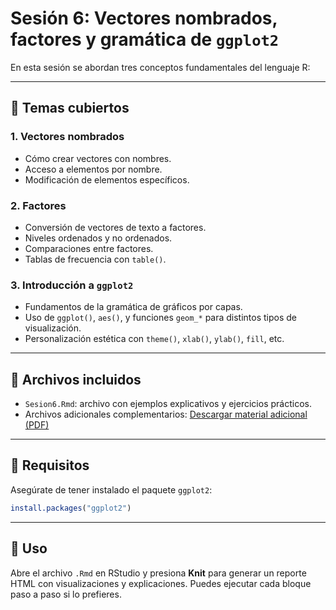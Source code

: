 # Sesión 6: Vectores nombrados, factores y gramática de `ggplot2`

En esta sesión se abordan tres conceptos fundamentales del lenguaje R:

---

## 📌 Temas cubiertos

### 1. Vectores nombrados
- Cómo crear vectores con nombres.
- Acceso a elementos por nombre.
- Modificación de elementos específicos.

### 2. Factores
- Conversión de vectores de texto a factores.
- Niveles ordenados y no ordenados.
- Comparaciones entre factores.
- Tablas de frecuencia con `table()`.

### 3. Introducción a `ggplot2`
- Fundamentos de la gramática de gráficos por capas.
- Uso de `ggplot()`, `aes()`, y funciones `geom_*` para distintos tipos de visualización.
- Personalización estética con `theme()`, `xlab()`, `ylab()`, `fill`, etc.

---

## 📄 Archivos incluidos

- `Sesion6.Rmd`: archivo con ejemplos explicativos y ejercicios prácticos.
- Archivos adicionales complementarios: [Descargar material adicional (PDF)](RGraphicsCookbook.pdf)


---

## 🧪 Requisitos

Asegúrate de tener instalado el paquete `ggplot2`:

```r
install.packages("ggplot2")
```

---

## 🧭 Uso

Abre el archivo `.Rmd` en RStudio y presiona **Knit** para generar un reporte HTML con visualizaciones y explicaciones. Puedes ejecutar cada bloque paso a paso si lo prefieres.
